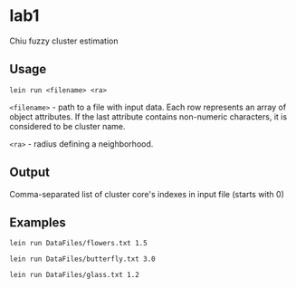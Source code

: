 # lab1

Chiu fuzzy cluster estimation

## Usage

`lein run <filename> <ra>`

`<filename>` - path to a file with input data. Each row represents an array of object attributes. If the last attribute contains non-numeric characters, it is considered to be cluster name.

`<ra>` - radius defining a neighborhood.

## Output

Comma-separated list of cluster core's indexes in input file (starts with 0)

## Examples

`lein run DataFiles/flowers.txt 1.5`

`lein run DataFiles/butterfly.txt 3.0`

`lein run DataFiles/glass.txt 1.2`
